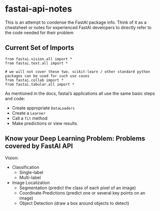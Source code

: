 # fastai-api-notes

This is an attempt to condense the FastAI package info. Think of it as a cheatsheet or notes for experienced FastAI developers to directly refer to the code needed for their problem

## Current Set of Imports

```
from fastai.vision.all import *
from fastai.text.all import *

# we will not cover these two. scikit-learn / other standard python packages can be used for such use cases
from fastai.collab import *
from fastai.tabular.all import *
```

As mentioned in the docs, fastai’s applications all use the same basic steps and code:
* Create appropriate `DataLoaders`
* Create a `Learner`
* Call a `fit` method
* Make predictions or view results.


## Know your Deep Learning Problem: Problems covered by FastAI API

Vision:

* Classification
    * Single-label
    * Multi-label
* Image Localization
    * Segmentation (predict the class of each pixel of an image)
    * Coordinate Predictions (predict one or several key points on an image)
    * Object Detection (draw a box around objects to detect)

